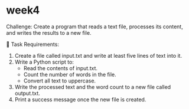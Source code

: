 # week4

Challenge: Create a program that reads a text file, processes its content, and writes the results to a new file.

📌 Task Requirements:

1. Create a file called input.txt and write at least five lines of text into it.
2. Write a Python script to:
   - Read the contents of input.txt.
   - Count the number of words in the file.
   - Convert all text to uppercase.
3. Write the processed text and the word count to a new file called output.txt.
4. Print a success message once the new file is created.
